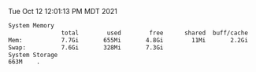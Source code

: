 Tue Oct 12 12:01:13 PM MDT 2021
```bash
System Memory
               total        used        free      shared  buff/cache   available
Mem:           7.7Gi       655Mi       4.8Gi        11Mi       2.2Gi       6.7Gi
Swap:          7.6Gi       328Mi       7.3Gi
System Storage
663M	.
```
```bash
